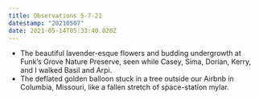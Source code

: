 ```yaml
---
title: Observations 5-7-21
datestamp: "20210507"
date: 2021-05-14T05:33:40.020Z
---
```

- The beautiful lavender-esque flowers and budding undergrowth at Funk’s Grove Nature Preserve, seen while Casey, Sima, Dorian, Kerry, and I walked Basil and Arpi.
- The deflated golden balloon stuck in a tree outside our Airbnb in Columbia, Missouri, like a fallen stretch of space-station mylar.